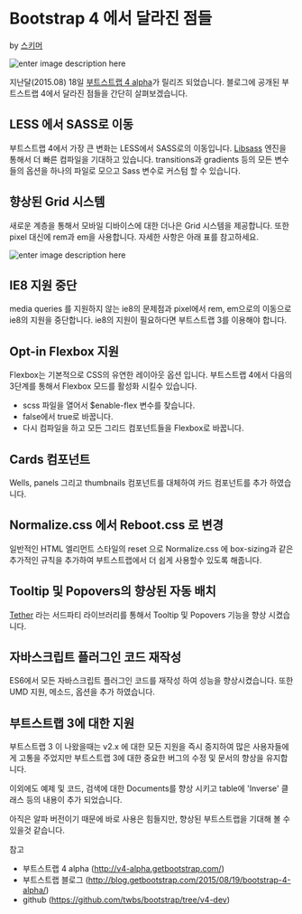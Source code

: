 # Bootstrap 4 에서 달라진 점들

by [스키머](http://schemr.tumblr.com/)

![enter image description here](https://lh3.googleusercontent.com/-ItnMFXF7KKs/Vev4-NcZuGI/AAAAAAAAA90/Kftsv8g3aaw/s0/bs4-alpha.png "bs4-alpha.png")

지난달(2015.08) 18일 [부트스트랩 4 alpha](http://v4-alpha.getbootstrap.com/)가 릴리즈 되었습니다. 
블로그에 공개된 부트스트랩 4에서 달라진 점들을 간단히 살펴보겠습니다.

## LESS 에서 SASS로 이동
부트스트랩 4에서 가장 큰 변화는 LESS에서 SASS로의 이동입니다. 
[Libsass](http://sass-lang.com/libsass) 엔진을 통해서 더 빠른 컴파일을 기대하고 있습니다. 
transitions과 gradients 등의 모든 변수들의 옵션을 하나의 파일로 모으고 Sass 변수로 커스텀 할 수 있습니다. 

## 향상된 Grid 시스템
새로운 계층을 통해서 모바일 디바이스에 대한 더나은 Grid 시스템을 제공합니다. 
또한 pixel 대신에 rem과 em을 사용합니다. 자세한 사항은 아래 표를 참고하세요.

![enter image description here](https://lh3.googleusercontent.com/-pvtw6IAocz0/Veq0gOc08NI/AAAAAAAAA9I/kR4wUm_4IPE/s0/bootstrap4.jpg "grid system")  

## IE8 지원 중단
media queries 를 지원하지 않는 ie8의 문제점과 pixel에서 rem, em으로의 이동으로 ie8의 지원을 중단합니다. ie8의 지원이 필요하다면 부트스트랩 3를 이용해야 합니다. 
 
## Opt-in Flexbox 지원
 Flexbox는 기본적으로 CSS의 유연한 레이아웃 옵션 입니다.
 부트스트랩 4에서 다음의 3단계를 통해서 Flexbox 모드를 활성화 시킬수 있습니다. 
 - scss 파일을 열어서 $enable-flex  변수를 찾습니다.
 - false에서 true로 바꿉니다.
 - 다시 컴파일을 하고 모든 그리드 컴포넌트들을 Flexbox로 바꿉니다.
 
## Cards 컴포넌트
Wells,  panels 그리고 thumbnails 컴포넌트를 대체하여 카드 컴포넌트를 추가 하였습니다.

## Normalize.css 에서 Reboot.css 로 변경
일반적인 HTML 엘리먼트 스타일의 reset 으로 Normalize.css 에 box-sizing과 같은 추가적인 규칙을 추가하여 부트스트랩에서 더 쉽게 사용할수 있도록 해줍니다.

## Tooltip 및 Popovers의 향상된 자동 배치
[Tether](http://github.hubspot.com/tether/) 라는 서드파티 라이브러리를 통해서 Tooltip 및 Popovers 기능을 향상 시켰습니다.

## 자바스크립트 플러그인 코드 재작성
ES6에서 모든 자바스크립트 플러그인 코드를 재작성 하여 성능을 향상시켰습니다. 또한 UMD 지원, 메소드, 옵션을 추가 하였습니다.

## 부트스트랩 3에 대한 지원
부트스트랩 3 이 나왔을때는 v2.x 에 대한 모든 지원을 즉시 중지하여 많은 사용자들에게 고통을 주었지만 부트스트랩 3에 대한 중요한 버그의 수정 및 문서의 향상을 유지합니다. 


이외에도 예제 및 코드, 검색에 대한 Documents를 향상 시키고 table에 'Inverse' 클래스 등의 내용이 추가 되었습니다. 

아직은 알파 버전이기 때문에 바로 사용은 힘들지만, 향상된 부트스트랩을 기대해 볼 수 있을것 같습니다. 



참고
- 부트스트랩 4 alpha (http://v4-alpha.getbootstrap.com/)
- 부트스트랩 블로그 (http://blog.getbootstrap.com/2015/08/19/bootstrap-4-alpha/)
- github (https://github.com/twbs/bootstrap/tree/v4-dev)

